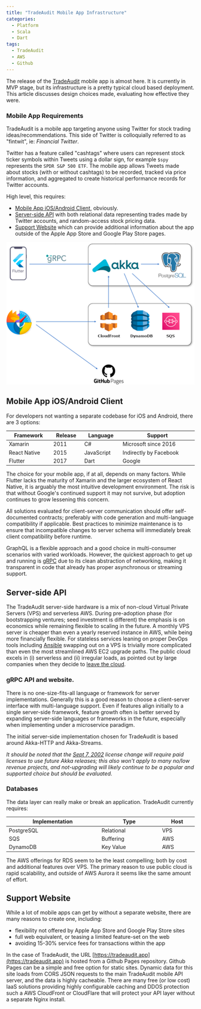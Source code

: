 ```yaml
---
title: "TradeAudit Mobile App Infrastructure"
categories:
  - Platform
  - Scala
  - Dart
tags:
  - TradeAudit
  - AWS
  - Github
---
```

The release of the [TradeAudit](https://tradeaudit.app) mobile app is almost here. It is currently in MVP stage, but its infrastructure is a pretty typical cloud based deployment.  This article discusses design choices made, evaluating how effective they were.<!--more-->

### Mobile App Requirements

TradeAudit is a mobile app targeting anyone using Twitter for stock trading ideas/recommendations. 
This side of Twitter is colloquially referred to as "fintwit", ie: _Financial Twitter_.

Twitter has a feature called "cashtags" where users can represent stock ticker symbols within Tweets using a dollar sign, for example `$spy` represents the `SPDR S&P 500 ETF`.
The mobile app allows Tweets made about stocks (with or without cashtags) to be recorded, tracked via price information, and aggregated to create historical performance records for Twitter accounts.

High level, this requires:
- [Mobile App iOS/Android Client](#mobile-app-iosandroid-client), obviously.
- [Server-side API](#server-side-api) with both relational data representing trades made by Twitter accounts, and random-access stock pricing data.
- [Support Website](#support-website) which can provide additional information about the app outside of the Apple App Store and Google Play Store pages.

![Infrastructure](/assets/images/2022/10/tradeaudit-release-infrastructure.png)

## Mobile App iOS/Android Client

For developers not wanting a separate codebase for iOS and Android, there are 3 options:

<table style="margin-left:auto;margin-right:auto;max-width:750px;display:table;">
  <thead>
    <tr>    
      <th>Framework</th>
      <th>Release</th>
      <th>Language</th>
      <th>Support</th>    
    </tr>
  </thead>
  <tbody>
    <tr>
      <td>Xamarin</td>
      <td>2011</td>
      <td>C#</td>
      <td>Microsoft since 2016</td>
    </tr>
    <tr>
      <td>React Native</td>
      <td>2015</td>
      <td>JavaScript</td>
      <td>Indirectly by Facebook</td>
    </tr>
    <tr>
      <td>Flutter</td>
      <td>2017</td>
      <td>Dart</td>
      <td>Google</td>
    </tr>
  </tbody>
</table>

The choice for your mobile app, if at all, depends on many factors. While Flutter lacks the maturity of Xamarin and the 
larger ecosystem of React Native, it is arguably the most intuitive development environment.  The risk is that without 
Google's continued support it may not survive, but adoption continues to grow lessening this concern.

All solutions evaluated for client-server communication should offer self-documented contracts; preferably with code 
generation and multi-language compatibility if applicable. Best practices to minimize maintenance is to ensure that 
incompatible changes to server schema will immediately break client compatibility before runtime.

GraphQL is a flexible approach and a good choice in multi-consumer scenarios with varied workloads. However, the quickest approach to get
up and running is [gRPC](https://grpc.io/) due to its clean abstraction of networking, making it transparent in code 
that already has proper asynchronous or streaming support.

## Server-side API

The TradeAudit server-side hardware is a mix of non-cloud Virtual Private Servers (VPS) and serverless AWS. During 
pre-adoption phase (for bootstrapping ventures; seed investment is different) the emphasis is on 
economics while remaining flexible to scaling in the future. A monthly VPS server is cheaper than even a yearly 
reserved instance in AWS, while being more financially flexible. For stateless services leaning on proper DevOps tools 
including [Ansible](https://www.ansible.com/) swapping out on a VPS is trivially more complicated than even the most 
streamlined AWS EC2 upgrade paths.  The public cloud excels in (i) serverless and (ii) irregular loads, as pointed out 
by large companies when they decide to [leave the cloud](https://world.hey.com/dhh/why-we-re-leaving-the-cloud-654b47e0).

### gRPC API and website.

There is no one-size-fits-all language or framework for server implementations.  Generally this is a good reason to choose
a client-server interface with multi-language support. Even if features align initially to a single server-side framework, 
feature growth often is better served by expanding server-side languages or frameworks in the future, especially when 
implementing under a microservice paradigm.

The initial server-side implementation chosen for TradeAudit is based around Akka-HTTP and Akka-Streams.

_It should be noted that the [Sept 7, 2002](https://www.lightbend.com/blog/why-we-are-changing-the-license-for-akka)
license change will require paid licenses to use *future* Akka releases; this also won't apply to many no/low revenue projects,
and not-upgrading will likely continue to be a popular and supported choice but should be evaluated._

### Databases

The data layer can really make or break an application.  TradeAudit currently requires:

<table style="margin-left:auto;margin-right:auto;max-width:750px;display:table;">
  <thead>
    <tr>    
      <th>Implementation</th>
      <th>Type</th>
      <th>Host</th>  
    </tr>
  </thead>
  <tbody>
    <tr>
      <td>PostgreSQL</td>
      <td>Relational</td>
      <td>VPS</td>
    </tr>
    <tr>
      <td>SQS</td>
      <td>Buffering</td>
      <td>AWS</td>
    </tr>
    <tr>
      <td>DynamoDB</td>
      <td>Key Value</td>
      <td>AWS</td>
    </tr>
  </tbody>
</table>

The AWS offerings for RDS seem to be the least compelling; both by cost and additional features over VPS.  The primary 
reason to use public cloud is rapid scalability, and outside of AWS Aurora it seems like the same amount of effort.

## Support Website

While a lot of mobile apps can get by without a separate website, there are many reasons to create one, including:
- flexibility not offered by Apple App Store and Google Play Store sites
- full web equivalent, or teasing a limited feature-set on the web
- avoiding 15-30% service fees for transactions within the app

In the case of TradeAudit, the URL [https://tradeaudit.app](https://tradeaudit.app) is hosted from a Github Pages repository.
Github Pages can be a simple and free option for static sites. Dynamic data for this site loads from CORS JSON requests to the main 
TradeAudit mobile API server, and the data is highly cacheable. There are many free (or low cost) IaaS solutions providing
highly configurable caching and DDOS protection such a AWS CloudFront or CloudFlare that will protect your API layer 
without a separate Nginx install.





